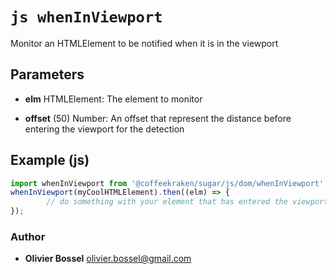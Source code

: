 


<!-- @namespace    sugar.js.dom -->
<!-- @name    whenInViewport -->

# ```js whenInViewport ```


Monitor an HTMLElement to be notified when it is in the viewport

## Parameters

- **elm**  HTMLElement: The element to monitor

- **offset** (50) Number: An offset that represent the distance before entering the viewport for the detection



## Example (js)

```js
import whenInViewport from '@coffeekraken/sugar/js/dom/whenInViewport'
whenInViewport(myCoolHTMLElement).then((elm) => {
		// do something with your element that has entered the viewport...
});
```


### Author
- **Olivier Bossel** <a href="mailto:olivier.bossel@gmail.com">olivier.bossel@gmail.com</a> 



